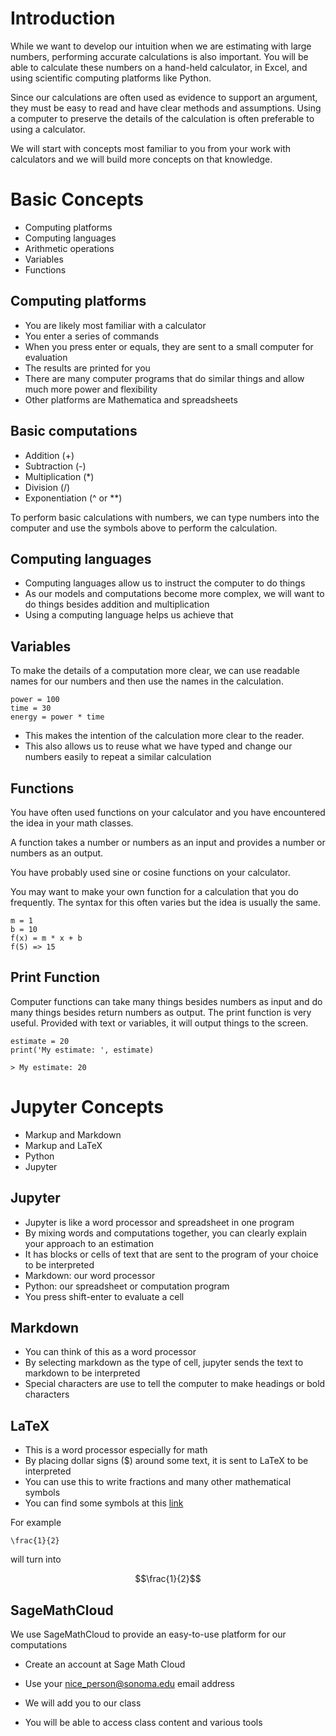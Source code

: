 # Introduction

While we want to develop our intuition when we are estimating with large
numbers, performing accurate calculations is also important.  You will
be able to calculate these numbers on a hand-held calculator, in Excel,
and using scientific computing platforms like Python.

Since our calculations are often used as evidence to support an
argument, they must be easy to read and have clear methods and
assumptions.  Using a computer to preserve the details of the
calculation is often preferable to using a calculator.

We will start with concepts most familiar to you from your work with
calculators and we will build more concepts on that knowledge.

# Basic Concepts

- Computing platforms
- Computing languages
- Arithmetic operations
- Variables
- Functions

## Computing platforms

- You are likely most familiar with a calculator
- You enter a series of commands
- When you press enter or equals, they are sent to a small computer for
    evaluation
- The results are printed for you
- There are many computer programs that do similar things and allow much
    more power and flexibility
- Other platforms are Mathematica and spreadsheets

## Basic computations

- Addition (+)
- Subtraction (-)
- Multiplication (*)
- Division (/)
- Exponentiation (^ or **)

To perform basic calculations with numbers, we can type numbers into the
computer and use the symbols above to perform the calculation.

## Computing languages

- Computing languages allow us to instruct the computer to do things
- As our models and computations become more complex, we will want to do
    things besides addition and multiplication
- Using a computing language helps us achieve that

## Variables

To make the details of a computation more clear, we can use readable
names for our numbers and then use the names in the calculation.

```
power = 100
time = 30
energy = power * time
```

- This makes the intention of the calculation more clear to the reader.
- This also allows us to reuse what we have typed and change our numbers
    easily to repeat a similar calculation

## Functions

You have often used functions on your calculator and you have
encountered the idea in your math classes.

A function takes a number or numbers as an input and provides a number
or numbers as an output.

You have probably used sine or cosine functions on your calculator.

You may want to make your own function for a calculation that you do
frequently.  The syntax for this often varies but the idea is usually
the same.

```
m = 1
b = 10
f(x) = m * x + b
f(5) => 15
```

## Print Function

Computer functions can take many things besides numbers as input and do
many things besides return numbers as output.  The print function is
very useful.  Provided with text or variables, it will output things to
the screen.

```
estimate = 20
print('My estimate: ', estimate)

> My estimate: 20
```

# Jupyter Concepts

- Markup and Markdown
- Markup and LaTeX
- Python
- Jupyter

## Jupyter

- Jupyter is like a word processor and spreadsheet in one program
- By mixing words and computations together, you can clearly explain
    your approach to an estimation
- It has blocks or cells of text that are sent to the program of your
    choice to be interpreted
- Markdown: our word processor
- Python: our spreadsheet or computation program
- You press shift-enter to evaluate a cell

## Markdown

- You can think of this as a word processor
- By selecting markdown as the type of cell, jupyter sends the text to
    markdown to be interpreted
- Special characters are use to tell the computer to make headings or
    bold characters

## LaTeX

- This is a word processor especially for math
- By placing dollar signs ($) around some text, it is sent to LaTeX to
    be interpreted
- You can use this to write fractions and many other mathematical
    symbols
- You can find some symbols at this
    [link](http://estudijas.lu.lv/pluginfile.php/14809/mod_page/content/16/instrukcijas/matematika_moodle/LaTeX_Symbols.pdf)

For example

```
\frac{1}{2}
```

will turn into

$$\frac{1}{2}$$


## SageMathCloud

We use SageMathCloud to provide an easy-to-use platform for our
computations

- Create an account at Sage Math Cloud
- Use your nice_person@sonoma.edu email address

- We will add you to our class
- You will be able to access class content and various tools

